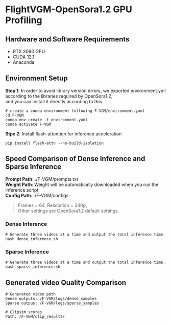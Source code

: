 # FlightVGM-OpenSora1.2 GPU Profiling

## Hardware and Software Requirements
- RTX 3090 GPU
- CUDA 12.1
- Anaconda

## Environment Setup
**Step 1**: In order to avoid library version errors, we exported environment.yml according to the libraries required by OpenSora1.2,   
            and you can install it directly according to this.
```
# create a conda environment following F-VGM/environment.yaml
cd F-VGM
conda env create -f environment.yaml
conda activate F-VGM
```
**Stpe 2**: Install flash-attention for inference acceleration
```
pip install flash-attn --no-build-isolation
```

## Speed Comparison of Dense Inference and Sparse Inference
**Prompt Path**: ./F-VGM/prompts.txt   
**Weight Path**: Weight will be automatically downloaded when you run the inference script  
**Config Path**: ./F-VGM/configs  
>Frames = 64, Resolution = 240p,  
Other settings are OpenSora1.2 default settings.
### Dense Inference
```
# Generate three videos at a time and output the total inference time.
bash dense_inference.sh
```
### Sparse Inference
```
# Generate three videos at a time and output the total inference time.
bash sparse_inference.sh
```
## Generated video Quality Comparison
``` 
# Generated video path
Dense outputs: /F-VGM/logs/dense_samples
Sparse outpus: /F-VGM/logs/sparse_samples

# Clipsim scores
Path: /F-VGM/clip_results/ 
```

